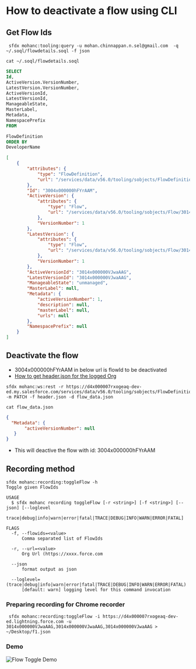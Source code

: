 # How to deactivate a flow using CLI

## Get Flow Ids

```
 sfdx mohanc:tooling:query -u mohan.chinnappan.n.sel@gmail.com  -q ~/.soql/flowdetails.soql -f json

```

```
cat ~/.soql/flowdetails.soql
```
```sql
SELECT
Id,
ActiveVersion.VersionNumber,
LatestVersion.VersionNumber,
ActiveVersionId,
LatestVersionId,
ManageableState,
MasterLabel,
Metadata,
NamespacePrefix
FROM

FlowDefinition
ORDER BY
DeveloperName
```
```json
[
    {
        "attributes": {
            "type": "FlowDefinition",
            "url": "/services/data/v56.0/tooling/sobjects/FlowDefinition/3004x000000hFYrAAM"
        },
        "Id": "3004x000000hFYrAAM",
        "ActiveVersion": {
            "attributes": {
                "type": "Flow",
                "url": "/services/data/v56.0/tooling/sobjects/Flow/3014x000000VJwaAAG"
            },
            "VersionNumber": 1
        },
        "LatestVersion": {
            "attributes": {
                "type": "Flow",
                "url": "/services/data/v56.0/tooling/sobjects/Flow/3014x000000VJwaAAG"
            },
            "VersionNumber": 1
        },
        "ActiveVersionId": "3014x000000VJwaAAG",
        "LatestVersionId": "3014x000000VJwaAAG",
        "ManageableState": "unmanaged",
        "MasterLabel": null,
        "Metadata": {
            "activeVersionNumber": 1,
            "description": null,
            "masterLabel": null,
            "urls": null
        },
        "NamespacePrefix": null
    }
]
```

## Deactivate the flow

- 3004x000000hFYrAAM in below url is flowId to be deactivated
- [How to get header.json for the logged Org](https://github.com/mohan-chinnappan-n/cli-dx/blob/master/rest.md#myorg)

```
sfdx mohanc:ws:rest -r https://d4x000007rxogeaq-dev-ed.my.salesforce.com/services/data/v56.0/tooling/sobjects/FlowDefinition/3004x000000hFYrAAM/  -m PATCH -f header.json -d flow_data.json

```

```
cat flow_data.json
```
```json
{
  "Metadata": {
       "activeVersionNumber": null
   }
}
```

- This will deactive the flow with id: 3004x000000hFYrAAM


## Recording method

```
sfdx mohanc:recording:toggleFlow -h
Toggle given FlowIds

USAGE
  $ sfdx mohanc recording toggleFlow [-r <string>] [-f <string>] [--json] [--loglevel
    trace|debug|info|warn|error|fatal|TRACE|DEBUG|INFO|WARN|ERROR|FATAL]

FLAGS
  -f, --flowids=<value>
      Comma separated list of FlowIds

  -r, --url=<value>
      Org Url (https://xxxx.force.com

  --json
      format output as json

  --loglevel=(trace|debug|info|warn|error|fatal|TRACE|DEBUG|INFO|WARN|ERROR|FATAL)
      [default: warn] logging level for this command invocation
```
### Preparing recording for Chrome recorder
```
 sfdx mohanc:recording:toggleFlow -i https://d4x000007rxogeaq-dev-ed.lightning.force.com -u 3014x000000VJwaAAG,3014x000000VJwaAAG,3014x000000VJwaAAG > ~/Desktop/f1.json
```

### Demo

![Flow Toggle Demo](img/flow-toggle-2.webm.gif)
